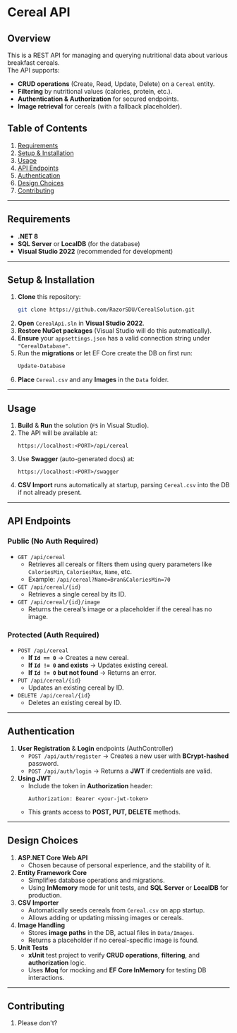 # Cereal API

## Overview
This is a REST API for managing and querying nutritional data about various breakfast cereals.  
The API supports:

- **CRUD operations** (Create, Read, Update, Delete) on a `Cereal` entity.
- **Filtering** by nutritional values (calories, protein, etc.).
- **Authentication & Authorization** for secured endpoints.
- **Image retrieval** for cereals (with a fallback placeholder).

## Table of Contents
1. [Requirements](#requirements)
2. [Setup & Installation](#setup--installation)
3. [Usage](#usage)
4. [API Endpoints](#api-endpoints)
5. [Authentication](#authentication)
6. [Design Choices](#design-choices)
7. [Contributing](#contributing)

---

## Requirements
- **.NET 8**
- **SQL Server** or **LocalDB** (for the database)
- **Visual Studio 2022** (recommended for development)

---

## Setup & Installation
1. **Clone** this repository:
   ```bash
   git clone https://github.com/RazorSDU/CerealSolution.git
   ```
2. **Open** `CerealApi.sln` in **Visual Studio 2022**.
3. **Restore NuGet packages** (Visual Studio will do this automatically).
4. **Ensure** your `appsettings.json` has a valid connection string under `"CerealDatabase"`.
5. Run the **migrations** or let EF Core create the DB on first run:
   ```powershell
   Update-Database
   ```
6. **Place** `Cereal.csv` and any **Images** in the `Data` folder.

---

## Usage
1. **Build** & **Run** the solution (`F5` in Visual Studio).
2. The API will be available at:
   ```
   https://localhost:<PORT>/api/cereal
   ```
3. Use **Swagger** (auto-generated docs) at:
   ```
   https://localhost:<PORT>/swagger
   ```
4. **CSV Import** runs automatically at startup, parsing `Cereal.csv` into the DB if not already present.

---

## API Endpoints

### **Public (No Auth Required)**
- `GET /api/cereal`  
  - Retrieves all cereals or filters them using query parameters like `CaloriesMin`, `CaloriesMax`, `Name`, etc.
  - Example: `/api/cereal?Name=Bran&CaloriesMin=70`
- `GET /api/cereal/{id}`  
  - Retrieves a single cereal by its ID.
- `GET /api/cereal/{id}/image`  
  - Returns the cereal’s image or a placeholder if the cereal has no image.

### **Protected (Auth Required)**
- `POST /api/cereal`  
  - **If `Id == 0`** → Creates a new cereal.  
  - **If `Id != 0` and exists** → Updates existing cereal.  
  - **If `Id != 0` but not found** → Returns an error.
- `PUT /api/cereal/{id}`  
  - Updates an existing cereal by ID.
- `DELETE /api/cereal/{id}`  
  - Deletes an existing cereal by ID.

---

## Authentication
1. **User Registration** & **Login** endpoints (AuthController)  
   - `POST /api/auth/register` → Creates a new user with **BCrypt-hashed** password.  
   - `POST /api/auth/login` → Returns a **JWT** if credentials are valid.
2. **Using JWT**  
   - Include the token in **Authorization** header:  
     ```
     Authorization: Bearer <your-jwt-token>
     ```
   - This grants access to **POST, PUT, DELETE** methods.

---

## Design Choices
1. **ASP.NET Core Web API**  
   - Chosen because of personal experience, and the stability of it.
2. **Entity Framework Core**  
   - Simplifies database operations and migrations.  
   - Using **InMemory** mode for unit tests, and **SQL Server** or **LocalDB** for production.
3. **CSV Importer**  
   - Automatically seeds cereals from `Cereal.csv` on app startup.  
   - Allows adding or updating missing images or cereals.
4. **Image Handling**  
   - Stores **image paths** in the DB, actual files in `Data/Images`.  
   - Returns a placeholder if no cereal-specific image is found.
5. **Unit Tests**  
   - **xUnit** test project to verify **CRUD operations**, **filtering**, and **authorization** logic.  
   - Uses **Moq** for mocking and **EF Core InMemory** for testing DB interactions.

---

## Contributing
1. Please don't?
